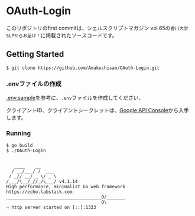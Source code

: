# OAuth-Login

このリポジトリのfirst commitは、シェルスクリプトマガジン vol.65の`香川大学SLPからお届け！`に掲載されたソースコードです。

## Getting Started

```
$ git clone https://github.com/Amakuchisan/OAuth-Login.git
```

### .envファイルの作成

[.env.sample](https://github.com/Amakuchisan/OAuth-Login/blob/master/.env.sample)を参考に、`.env`ファイルを作成してください．

クライアントID、クライアントシークレットは、[Google API Console](https://console.developers.google.com/)から入手します。

### Running

```
$ go build
$ ./OAuth-Login


   ____    __
  / __/___/ /  ___
 / _// __/ _ \/ _ \
/___/\__/_//_/\___/ v4.1.14
High performance, minimalist Go web framework
https://echo.labstack.com
____________________________________O/_______
                                    O\       
⇨ http server started on [::]:1323
```
